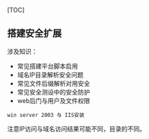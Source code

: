 [TOC]



## 搭建安全扩展

涉及知识：

-   常见搭建平台脚本启用
-   域名IP目录解析安全问题
-   常见文件后缀解析对用安全
-   常见安全测设中的安全防护 
-   web后门与用户及文件权限



`win server 2003 与 IIS安装`

注意IP访问与域名访问结果可能不同，目录的不同。